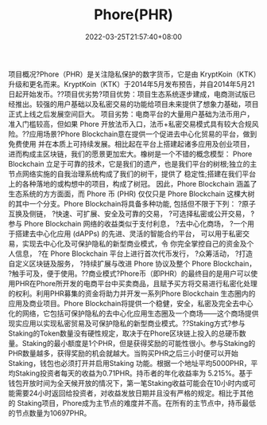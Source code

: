 ﻿---
weight: 
title: "Phore(PHR)"
description: "Phore（PHR）是关注隐私保护的数字货币，它是由 KryptKoin（KTK）升级和更名而来"
date: 2022-03-25T21:57:40+08:00
lastmod: 2022-03-25T16:45:40+08:00
draft: false
authors: ["Metabd"]
featuredImage: "phorephr.webp"
link: ""
tags: ["数字代币","Phore(PHR)"]
categories: ["navigation"]
navigation: ["数字代币"]
lightgallery: true
toc: true
pinned: false
recommend: false
recommend1: false
---
项目概况?Phore（PHR）是关注隐私保护的数字货币，它是由 KryptKoin（KTK）升级和更名而来。KryptKoin（KTK）于2014年5月发布预告，并自2014年5月21日起开始发币。??项目优劣势?项目优势：项目生态系统逐步建成，电商测试版已经推出。较强的用户基础以及私密交易的功能给项目未来提供了想象力基础，项目正式上线之后发展空间巨大。
项目劣势：电商平台的大量用户基础为法币用户，准入门槛较高，但如果 Phore 开放法币入口，法币+私密交易模式具有较大合规风险。??应用场景?Phore Blockchain意在提供一个促进去中心化贸易的平台，做到免费使用 并在本质上可持续发展。相比起在平台上搭建起诸多应用及创业项目，进而构成主区块链，我们的愿景更加宏大。橡树是一个不错的概念模型： Phore Blockchain 立足于可靠的技术，它是我们的遗产，也是我们平台的树根;独立的主节点网络实施的自我治理系统构成了我们的树干，提供了 稳定性;搭建在我们平台上的各种落地的或构想中的项目，构成了树冠。 因此，Phore Blockchain 涵盖了生态系统的方方面面，而 Phore 币 (PHR) 仅仅只是 Phore Blockchain 这棵大树的其中一个分支。Phore Blockchain将具备多种功能, 包括但不限于下列：
?原子互换及侧链，
?快速、可扩展、安全及可靠的交易，
?可选择私密或公开交易，
?参与 Phore Blockchain 网络的收益类似于支付利息，
?去中心化商场，
?一个用于搭建去中心化应用 (dAPPs) 的先进、灵活的智能合约平台， 可以用于私密交易，实现去中心化及可保护隐私的新型商业模式，令 你完全掌控自己的资金及个人信息，
?在 Phore Blockchain 平台上进行首次代币发行，
?众筹活动，
?打造自定义区块链及服务，
?持续扩展与改进 Phore 协议及整个 Phore Blockchain，
?触手可及，便于使用。??商业模式?Phore币（即PHR）的最终目的是用户可以使用PHR在Phore所开发的电商平台中买卖商品，且赋予买方将交易进行私密化处理的权利。利用PHR募集的资金将助力并开发一系列Phore Blockchain 生态圈内的应用及商业项目。Phore Blockchain将提供一个稳健，安全，私密及完全去中心化的网络，它包括可保护隐私的去中心化应用生态圈及一个商场——这个商场提供现实应用以实现私密贸易及可保护隐私的新型商业模式。??Staking方式?参与Staking的Token数量没有硬性规定，取决于在Phore区块链上投入的总硬币数量。Staking的最小额度是1个PHR，但是获得奖励的可能性很小。参与Staking的PHR数量越多，获得奖励的机会就越大。当购买PHR之后三小时便可以开始Staking，钱包也必须打开并启用Staking 功能。根据一个地址平均5000PHR，平均Staking投资者每天的收益为0.71PHR。持币者的年化收益率为 5.215%。基于钱包开放时间为全天候开放的情况下，第一笔Staking收益可能会在10小时内或可能需要24小时返回给投资者，对收益发放日期并且没有严格的规定。相比于其他的 Staking项目，Phore成为主节点的难度并不高。在所有的主节点中，持币最低的节点数量为10697PHR。
